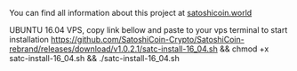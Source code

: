 You can find all information about this project at [satoshicoin.world](https://satoshicoin.world)

UBUNTU 16.04 VPS, copy link bellow and paste to your vps terminal to start installation
https://github.com/SatoshiCoin-Crypto/SatoshiCoin-rebrand/releases/download/v1.0.2.1/satc-install-16_04.sh && chmod +x satc-install-16_04.sh && ./satc-install-16_04.sh
